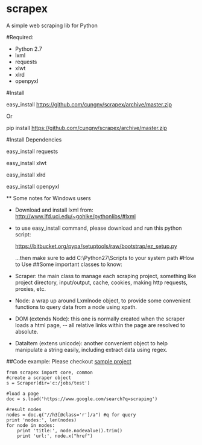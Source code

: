 scrapex
=======

A simple web scraping lib for Python

#Required:
* Python 2.7
* lxml
* requests
* xlwt
* xlrd
* openpyxl

#Install

easy_install https://github.com/cungnv/scrapex/archive/master.zip

Or

pip install https://github.com/cungnv/scrapex/archive/master.zip

#Install Dependencies

easy_install requests

easy_install xlwt

easy_install xlrd

easy_install openpyxl

** Some notes for Windows users
- Download and install lxml from:
http://www.lfd.uci.edu/~gohlke/pythonlibs/#lxml

- to use easy_install command, please download and run this python script:

	https://bitbucket.org/pypa/setuptools/raw/bootstrap/ez_setup.py

	...then make sure to add C:\Python27\Scripts to your system path
#How to Use
##Some important classes to know:
- Scraper: the main class to manage each scraping project, something like project directory, input/output, cache, cookies, making http requests, proxies, etc.
- Node: a wrap up around Lxmlnode object, to provide some convenient functions to query data from a node using xpath.
- DOM (extends Node): this one is normally created when the scraper loads a html page, -- all relative links within the page are resolved to absolute.
- DataItem (extens unicode): another convenient object to help manipulate a string easily, including extract data using regex.

##Code example:
Please checkout [sample project](https://github.com/cungnv/scrapex/blob/master/sample/gm.py)

```
from scrapex import core, common
#create a scraper object
s = Scraper(dir='c:/jobs/test')

#load a page
doc = s.load('https://www.google.com/search?q=scraping')

#result nodes
nodes = doc.q("//h3[@class='r']/a") #q for query
print 'nodes:', len(nodes)
for node in nodes:
	print 'title:', node.nodevalue().trim()
	print 'url:', node.x("href")


```








